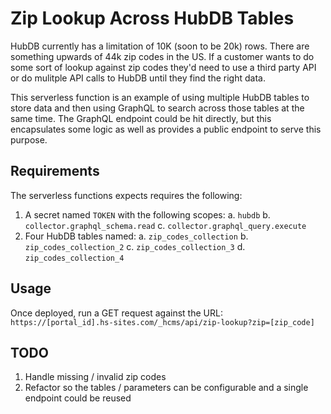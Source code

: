 # Zip Lookup Across HubDB Tables

HubDB currently has a limitation of 10K (soon to be 20k) rows. There are something upwards of 44k zip codes in the US. If a customer wants to do some sort of lookup against zip codes they'd need to use a third party API or do mulitple API calls to HubDB until they find the right data.

This serverless function is an example of using multiple HubDB tables to store data and then using GraphQL to search across those tables at the same time. The GraphQL endpoint could be hit directly, but this encapsulates some logic as well as provides a public endpoint to serve this purpose.

## Requirements

The serverless functions expects requires the following: 

1. A secret named `TOKEN` with the following scopes:
    a. `hubdb`
    b. `collector.graphql_schema.read`
    c. `collector.graphql_query.execute`
2. Four HubDB tables named:
    a. `zip_codes_collection`
    b. `zip_codes_collection_2`
    c. `zip_codes_collection_3`
    d. `zip_codes_collection_4`

## Usage

Once deployed, run a GET request against the URL: `https://[portal_id].hs-sites.com/_hcms/api/zip-lookup?zip=[zip_code]`

## TODO

1. Handle missing / invalid zip codes
2. Refactor so the tables / parameters can be configurable and a single endpoint could be reused